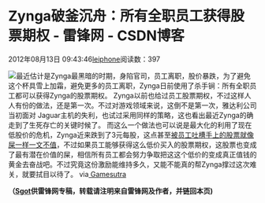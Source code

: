 
# Zynga破釜沉舟：所有全职员工获得股票期权 - 雷锋网 - CSDN博客


2012年08月13日 09:43:46[leiphone](https://me.csdn.net/leiphone)阅读数：397


![](http://www.leiphone.com/wp-content/uploads/2012/08/zynga1.png)最近估计是Zynga最黑暗的时期，身陷官司，员工离职，股价暴跌，为了避免这个杯具雪上加霜，避免更多的员工离职，Zynga日前使用了杀手锏：所有全职员工都可以获得Zynga的股票期权。
Zynga以前也给过员工股票期权，不过这样人人有份的做法，还是第一次。不过对游戏领域来说，这倒不是第一次，雅达利公司当初面对 Jaguar主机的失利，也试过采用同样的策略，这也看出最近Zynga的确走到了生死存亡的关键时候了。
而这么一个做法也可以说是最大化的利用了现在低股价的危机，Zynga近来跌到了3元每股，这点甚至[被员工吐槽手上的股票就像屎一样一文不值](http://www.leiphone.com/12810-keats-zynga-employees-say-dismal-stock-price.html)，不过如果员工能够获得这么低价买入的股票期权，这股票也变成了最有潜在价值的屎，相信所有员工都会努力争取把这这个低价的变成真正值钱的黄金去奋战吧。不过究竟这份激励能维持多久，又能不能真的帮Zynga撑过这次难关，就要拭目以待了。
via[ Gamesutra](http://www.gamasutra.com/view/news/175786/Zynga_doles_out_stocks_to_keep_employees_from_leaving__report.php)

**（****[Sgot](http://www.leiphone.com/author/sgot)****供****雷锋网****专稿，转载请注明来自雷锋网及作者，并链回本页)**

